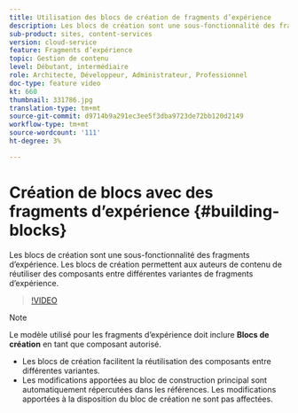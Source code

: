 ```yaml
---
title: Utilisation des blocs de création de fragments d’expérience
description: Les blocs de création sont une sous-fonctionnalité des fragments d’expérience qui permettent la réutilisation de composants créés dans différentes variantes de fragments d’expérience.
sub-product: sites, content-services
version: cloud-service
feature: Fragments d’expérience
topic: Gestion de contenu
level: Débutant, intermédiaire
role: Architecte, Développeur, Administrateur, Professionnel
doc-type: feature video
kt: 660
thumbnail: 331786.jpg
translation-type: tm+mt
source-git-commit: d9714b9a291ec3ee5f3dba9723de72bb120d2149
workflow-type: tm+mt
source-wordcount: '111'
ht-degree: 3%

---
```



# Création de blocs avec des fragments d’expérience {#building-blocks}

Les blocs de création sont une sous-fonctionnalité des fragments d’expérience. Les blocs de création permettent aux auteurs de contenu de réutiliser des composants entre différentes variantes de fragments d’expérience.

>[!VIDEO](https://video.tv.adobe.com/v/331786/?quality=12&learn=on)

>[!NOTE]
>
> Le modèle utilisé pour les fragments d’expérience doit inclure **Blocs de création** en tant que composant autorisé.

* Les blocs de création facilitent la réutilisation des composants entre différentes variantes.
* Les modifications apportées au bloc de construction principal sont automatiquement répercutées dans les références. Les modifications apportées à la disposition du bloc de création ne sont pas affectées.
